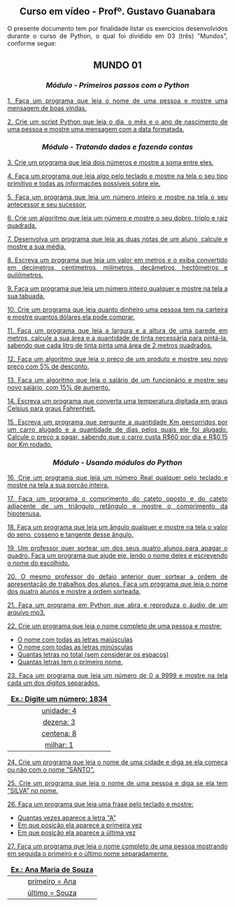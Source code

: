<section>
  <h1 align="center"> 
    Curso em vídeo - Profº. Gustavo Guanabara 
  </h1>
  <p align="justify"> 
    O presente documento tem por finalidade listar os exercícios desenvolvidos durante o curso de Python, o qual foi dividido em 03 (três) "Mundos", conforme segue: 
  </p>
</section>

<section>
  <h2 align="center"> 
    MUNDO 01 
  </h2>   
  
  <section>
    <h3 align="center">
      <i> 
        Módulo - Primeiros passos com o Python 
      </i>
    </h3>
    <div>
      <p align="justify">
        <a href="https://github.com/Rafael-GSousa/CursoEmVideo/blob/main/Python/pythonDesafios/001.py"> 
          1. Faça um programa que leia o nome de uma pessoa e mostre uma mensagem de boas vindas. 
        </a>
      </p>
      <p align="justify">
        <a href="https://github.com/Rafael-GSousa/CursoEmVideo/blob/main/Python/pythonDesafios/002.py"> 
          2. Crie um script Python que leia o dia, o mês e o ano de nascimento de uma pessoa e mostre uma mensagem com a data formatada. 
        </a>
      </p>
    </div>
  </section> 
  
  <section>
    <h3 align="center">
      <i> 
        Módulo - Tratando dados e fazendo contas 
      </i>
    </h3>
    <div>
      <p align="justify">
        <a href="https://github.com/Rafael-GSousa/CursoEmVideo/blob/main/Python/pythonDesafios/003.py"> 
          3. Crie um programa que leia dois números e mostre a soma entre eles. 
        </a>
      </p>            
      <p align="justify">
        <a href="https://github.com/Rafael-GSousa/CursoEmVideo/blob/main/Python/pythonDesafios/004.py"> 
          4. Faça um programa que leia algo pelo teclado e mostre na tela o seu tipo primitivo e todas as informações possíveis sobre ele. 
        </a>
      </p>            
      <p align="justify">
        <a href="https://github.com/Rafael-GSousa/CursoEmVideo/blob/main/Python/pythonDesafios/005.py"> 
          5. Faça um programa que leia um número inteiro e mostre na tela o seu antecessor e seu sucessor. 
        </a>
      </p>            
      <p align="justify">
        <a href="https://github.com/Rafael-GSousa/CursoEmVideo/blob/main/Python/pythonDesafios/006.py"> 
          6. Crie um algoritmo que leia um número e mostre o seu dobro, triplo e raiz quadrada. 
        </a>
      </p>            
      <p align="justify">
        <a href="https://github.com/Rafael-GSousa/CursoEmVideo/blob/main/Python/pythonDesafios/007.py"> 
          7. Desenvolva um programa que leia as duas notas de um aluno, calcule e mostre a sua média. 
        </a>
      </p>            
      <p align="justify">
        <a href="https://github.com/Rafael-GSousa/CursoEmVideo/blob/main/Python/pythonDesafios/008.py"> 
          8. Escreva um programa que leia um valor em metros e o exiba convertido em decímetros, centímetros, milímetros, decâmetros, hectômetros e quilômetros. 
        </a>
      </p>
      <p align="justify">
        <a href="https://github.com/Rafael-GSousa/CursoEmVideo/blob/main/Python/pythonDesafios/009.py"> 
          9. Faça um programa que leia um número inteiro qualquer e mostre na tela a sua tabuada. 
        </a>
      </p>            
      <p align="justify">
        <a href="https://github.com/Rafael-GSousa/CursoEmVideo/blob/main/Python/pythonDesafios/010.py"> 
          10. Crie um programa que leia quanto dinheiro uma pessoa tem na carteira e mostre quantos dólares ela pode comprar. 
        </a>
      </p>            
      <p align="justify">
        <a href="https://github.com/Rafael-GSousa/CursoEmVideo/blob/main/Python/pythonDesafios/011.py"> 
          11. Faça um programa que leia a largura e a altura de uma parede em metros, calcule a sua área e a quantidade de tinta necessária para pintá-la, sabendo 
          que cada litro de tinta pinta uma área de 2 metros quadrados. 
        </a>
      </p>            
      <p align="justify">
        <a href="https://github.com/Rafael-GSousa/CursoEmVideo/blob/main/Python/pythonDesafios/012.py"> 
          12. Faça um algoritmo que leia o preço de um produto e mostre seu novo preço com 5% de desconto. 
        </a>
      </p>            
      <p align="justify">
        <a href="https://github.com/Rafael-GSousa/CursoEmVideo/blob/main/Python/pythonDesafios/013.py"> 
          13. Faça um algoritmo que leia o salário de um funcionário e mostre seu novo salário, com 15% de aumento. 
        </a>
      </p>            
      <p align="justify">
        <a href="https://github.com/Rafael-GSousa/CursoEmVideo/blob/main/Python/pythonDesafios/014.py"> 
          14. Escreva um programa que converta uma temperatura digitada em graus Celsius para graus Fahrenheit. 
        </a>
      </p>
      <p align="justify">
        <a href="https://github.com/Rafael-GSousa/CursoEmVideo/blob/main/Python/pythonDesafios/015.py"> 
          15. Escreva um programa que pergunte a quantidade Km percorridos por um carro alugado e a quantidade de dias pelos quais ele foi alugado. Calcule o preço 
          a pagar, sabendo que o carro custa R$60 por dia e R$0,15 por Km rodado. 
        </a>
      </p>
    </div>
  </section>

  <section>
    <h3 align="center">
      <i> 
        Módulo - Usando módulos do Python 
      </i>
    </h3>
    <div>
      <p align="justify">
        <a href="https://github.com/Rafael-GSousa/CursoEmVideo/blob/main/Python/pythonDesafios/016.py"> 
          16. Crie um programa que leia um número Real qualquer pelo teclado e mostre na tela a sua porção inteira. 
        </a>
      </p>            
      <p align="justify">
        <a href="https://github.com/Rafael-GSousa/CursoEmVideo/blob/main/Python/pythonDesafios/017.py"> 
          17. Faça um programa o comprimento do cateto oposto e do cateto adjacente de um triângulo retângulo e mostre o comprimento da hipotenusa. 
        </a>
      </p>            
      <p align="justify">
        <a href="https://github.com/Rafael-GSousa/CursoEmVideo/blob/main/Python/pythonDesafios/018.py"> 
          18. Faça um programa que leia um ângulo qualquer e mostre na tela o valor do seno, cosseno e tangente desse ângulo. 
        </a>
      </p>            
      <p align="justify">
        <a href="https://github.com/Rafael-GSousa/CursoEmVideo/blob/main/Python/pythonDesafios/019.py"> 
          19. Um professor quer sortear um dos seus quatro alunos para apagar o quadro. Faça um programa que ajude ele, lendo o nome deles e escrevendo o nome 
          do escolhido. 
        </a>
      </p>            
      <p align="justify">
        <a href="https://github.com/Rafael-GSousa/CursoEmVideo/blob/main/Python/pythonDesafios/020.py"> 
          20. O mesmo professor do defaio anterior quer sortear a ordem de apresentação de trabalhos dos alunos. Faça um programa que leia o nome dos quatro 
          alunos e mostre a ordem sorteada. 
        </a>
      </p>            
      <p align="justify">
        <a href="https://github.com/Rafael-GSousa/CursoEmVideo/blob/main/Python/pythonDesafios/021.py"> 
          21. Faça um programa em Python que abra e reproduza o áudio de um arquivo mp3. 
        </a>
      </p>
      <p align="justify">
        <a href="https://github.com/Rafael-GSousa/CursoEmVideo/blob/main/Python/pythonDesafios/022.py"> 
          22. Crie um programa que leia o nome completo de uma pessoa e mostre:
          <ul>
            <li>
              O nome com todas as letras maiúsculas
            </li>
            <li>
              O nome com todas as letras minúsculas
            </li>
            <li>
              Quantas letras no total (sem considerar os espaços)
            </li>
            <li>
              Quantas letras tem o primeiro nome.
            </li>
          </ul>
        </a>
      </p>            
      <p align="justify">
        <a href="https://github.com/Rafael-GSousa/CursoEmVideo/blob/main/Python/pythonDesafios/023.py"> 
          23. Faça um programa que leia um número de 0 a 9999 e mostre na tela cada um dos dígitos separados.
          <table>
            <thead align="center">
              <tr>
                <td>
                  <strong>
                    Ex.: Digite um número: 1834
                  </strong>
                </td>
              </tr>
            </thead>
            <tbody align="center">
              <tr>
                <td>
                  unidade: 4
                </td>
              </tr>
              <tr>
                <td>
                  dezena: 3
                </td>
              </tr>
              <tr>
                <td>
                  centena: 8
                </td>
              </tr>
              <tr>
                <td>
                  milhar: 1
                </td>
              </tr>
            </tbody>
          </table>
        </a>
      </p>            
      <p align="justify">
        <a href="https://github.com/Rafael-GSousa/CursoEmVideo/blob/main/Python/pythonDesafios/024.py"> 
          24. Crie um programa que leia o nome de uma cidade e diga se ela começa ou não com o nome "SANTO". 
        </a>
      </p>            
      <p align="justify">
        <a href="https://github.com/Rafael-GSousa/CursoEmVideo/blob/main/Python/pythonDesafios/025.py"> 
          25. Crie um programa que leia o nome de uma pessoa e diga se ela tem "SILVA" no nome. 
        </a>
      </p>            
      <p align="justify">
        <a href="https://github.com/Rafael-GSousa/CursoEmVideo/blob/main/Python/pythonDesafios/026.py"> 
          26. Faça um programa que leia uma frase pelo teclado e mostre:
          <ul>
            <li>
              Quantas vezes aparece a letra "A"
            </li>
            <li>
              Em que posição ela aparece a primeira vez
            </li>
            <li>
              Em que posição ela aparece a última vez
            </li>
          </ul>          
        </a>
      </p>            
      <p align="justify">
        <a href="https://github.com/Rafael-GSousa/CursoEmVideo/blob/main/Python/pythonDesafios/027.py"> 
          27. Faça um programa que leia o nome completo de uma pessoa mostrando em seguida o primeiro e o último nome separadamente.
          <table>
            <thead align="center">
              <tr>
                <td>
                  <strong>
                    Ex.: Ana Maria de Souza
                  </strong>
                </td>
              </tr>
            </thead>
            <tbody align="center">
              <tr>
                <td>
                  primeiro = Ana
                </td>
              </tr>
              <tr>
                <td>
                  último = Souza
                </td>
              </tr>
            </tbody>
          </table>
        </a>
      </p>
    </div>
  </section>  
  
 
</section>
